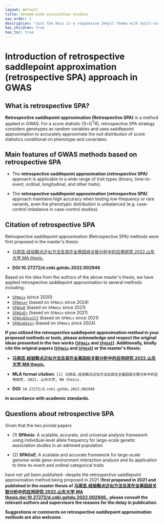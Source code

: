 ```yaml
---
layout: default
title: Genome-wide association studies
nav_order: 3
description: "Just the Docs is a responsive Jekyll theme with built-in search that is easily customizable and hosted on GitHub Pages."
has_children: true
has_toc: true
---
```


# Introduction of retrospective saddlepoint approximation (retrospective SPA) approach in GWAS

## What is retrospective SPA?

**Retrospective saddlepoint approximation (Retrospective SPA)** is a method applied in GWAS. For a score statistic (S=G<sup>T</sup>R), retrospective SPA strategy considers genotypes as random variables and uses saddlepoint approximation to accurately approximate the null distribution of score statistics conditional on phenotype and covariates.

## Main features of GWAS methods based on retrospective SPA

- The **retrospective saddlepoint approximation (retrospective SPA)** approach is applicable to a wide range of trait types (binary, time-to-event, ordinal, longitudinal, and other traits).

- The **retrospective saddlepoint approximation (retrospective SPA)** approach maintains high accuracy when testing low-frequency or rare variants, even the phenotypic distribution is unbalanced (e.g. case-control imbalance in case-control studies).

## Citation of retrospective SPA

Retrospective saddlepoint approximation (Retrospective SPA) methods were first proposed in the master's thesis:

- [马雨茁.经验鞍点近似方法及其在全基因组关联分析中的应用研究.2022.山东大学,MA thesis.](https://kns.cnki.net/kcms2/article/abstract?v=jkwd3qsBIEKwkKkgMuimTLSEojAEBaWSJzCAd3uOCepX09aaYi1Vhn87HddxnsydAW9MGQHzgdF9Nw93IZ_DZCdJbGAX3C13DfGxpW58VBV273z1eVlg75Je1akPxIDc5iiSpz46iutS1tt9m3MJRg==&uniplatform=NZKPT&language=CHS)

- **DOI:10.27272/d.cnki.gshdu.2022.002946**

Based on the idea from the authors of the above master's thesis, we have applied retrospective saddlepoint approximation to several methods including:
- [```SPAmix```](https://github.com/YuzhuoMa97/SPAmix) (since 2020)
- [```SPAmix+```](https://github.com/YuzhuoMa97/SPAmixPlus) (based on ```SPAmix``` since 2024)
- [```SPAGxE```](https://github.com/YuzhuoMa97/SPAGxECCT) (based on ```SPAmix``` since 2021)
- [```SPAGxE+```](https://github.com/YuzhuoMa97/SPAGxECCT) (based on ```SPAmix``` since 2021)
- [```SPAGxEmixCCT```](https://github.com/YuzhuoMa97/SPAGxECCT) (based on ```SPAmix``` since 2021)
- [```SPAGxEmix+```](https://github.com/YuzhuoMa97/SPAGxECCT) (based on ```SPAmix``` since 2024). 

**If you utilized the retrospective saddlepoint approximation method in your proposed methods or tools, please acknowledge and respect the original ideas presented in the two works ([```SPAmix```](https://github.com/YuzhuoMa97/SPAmixPlus) and [```SPAGxE```](https://github.com/YuzhuoMa97/SPAGxECCT)). Additionally, kindly cite the original papers ([```SPAmix```](https://github.com/YuzhuoMa97/SPAmixPlus) and [```SPAGxE```](https://github.com/YuzhuoMa97/SPAGxECCT)) or the master's thesis:**

- **[马雨茁.经验鞍点近似方法及其在全基因组关联分析中的应用研究.2022.山东大学,MA thesis.](https://kns.cnki.net/kcms2/article/abstract?v=jkwd3qsBIEKwkKkgMuimTLSEojAEBaWSJzCAd3uOCepX09aaYi1Vhn87HddxnsydAW9MGQHzgdF9Nw93IZ_DZCdJbGAX3C13DfGxpW58VBV273z1eVlg75Je1akPxIDc5iiSpz46iutS1tt9m3MJRg==&uniplatform=NZKPT&language=CHS)**

- **MLA format citation:** ```[1] 马雨茁.经验鞍点近似方法及其在全基因组关联分析中的应用研究. 2022. 山东大学, MA thesis.```

- **DOI:** ```10.27272/d.cnki.gshdu.2022.002946```

**in accordance with academic standards.**

## Questions about retrospective SPA

Given that the two pivotal papers  

- (1) **SPAmix**: A scalable, accurate, and universal analysis framework using individual-level allele frequency for large-scale genetic association studies in an admixed population

- (2) **SPAGxE**: A scalable and accurate framework for large-scale genome-wide gene-environment interaction analysis and its application to time-to-event and ordinal categorical traits

have not yet been published--despite the retrospective saddlepoint approximation method being proposed in 2021 (**first proposed in 2021 and published in the master thesis of [马雨茁.经验鞍点近似方法及其在全基因组关联分析中的应用研究.2022.山东大学,MA thesis.doi:10.27272/d.cnki.gshdu.2022.002946.](https://kns.cnki.net/kcms2/article/abstract?v=jkwd3qsBIEKwkKkgMuimTLSEojAEBaWSJzCAd3uOCepX09aaYi1Vhn87HddxnsydAW9MGQHzgdF9Nw93IZ_DZCdJbGAX3C13DfGxpW58VBV273z1eVlg75Je1akPxIDc5iiSpz46iutS1tt9m3MJRg==&uniplatform=NZKPT&language=CHS), please consult the relevant authors and supervisors the reasons for the delay in publication.**

**Suggestions or comments on retrospective saddlepoint approximation methods are also welcome.**
